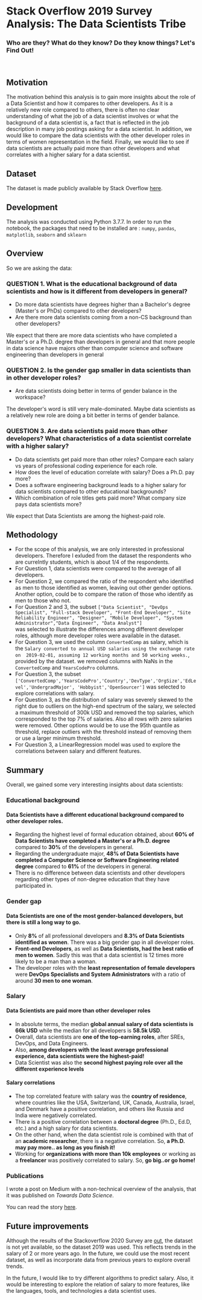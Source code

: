 # Stack Overflow 2019 Survey Analysis: The Data Scientists Tribe
### Who are they? What do they know? Do they know things? Let's Find Out!
<br>

## Motivation
The motivation behind this analysis is to gain more insights about the role of a Data Scientist and how it compares to other developers. As it is a relatively new role compared to others, there is often no clear understanding of what the job of a data scientist involves or what the background of a data scientist is, a fact that is reflected in the job description in many job postings asking for a data scientist. In addition, we would like to compare the data scientists with the other developer roles in terms of women representation in the field. Finally, we would like to see if data scientists are actually paid more than other developers and what correlates with a higher salary for a data scientist.
<br>

## Dataset

The dataset is made publicly available by Stack Overflow [here](https://insights.stackoverflow.com/survey).

## Development
The analysis was conducted using Python 3.7.7. In order to run the notebook, the packages that need to be installed are :
`numpy`, `pandas`, `matplotlib`, `seaborn` and `sklearn` 

## Overview

So we are asking the data:

###  QUESTION 1. What is the educational background of data scientists and how is it different from developers in general?
- Do more data scientists have degrees higher than a Bachelor's degree (Master's or PhDs) compared to other developers?
- Are there more data scientists coming from a non-CS background than other developers? 

We expect that there are more data scientists who have completed a Master's or a Ph.D. degree than developers in general and that more people in data science have majors other than computer science and software engineering than developers in general

### QUESTION 2. Is the gender gap smaller in data scientists than in other developer roles?
- Are data scientists doing better in terms of gender balance in the workspace?

The developer's word is still very male-dominated. Maybe data scientists as a relatively new role are doing a bit better in terms of gender balance.

### QUESTION 3. Are data scientists paid more than other developers? What characteristics of a data scientist correlate with a higher salary?
- Do data scientists get paid more than other roles? Compare each salary vs years of professional coding experience for each role.
- How does the level of education correlate with salary? Does a Ph.D. pay more?
- Does a software engineering background leads to a higher salary for data scientists compared to other educational backgrounds?
- Which combination of role titles gets paid more? What company size pays data scientists more?

We expect that Data Scientists are among the highest-paid role.

## Methodology

- For the scope of this analysis, we are only interested in professional developers. Therefore I exluded from the dataset the
respondents who are currelntly students, which is about 1/4 of the respondents.
- For Question 1, data scientists were compared to the average of all developers.
- For Question 2, we compared the ratio of the respondent who identified as men to those identified as women, leaving out other gender options. Another option,
could be to compare the ration of those who identify as men to those who not.
- For Question 2 and 3,  the subset `["Data Scientist", "DevOps Specialist", "Full-stack Developer", "Front-End Developer",
"Site Reliability Engineer", "Designer", "Mobile Developer", "System Administrator","Data Engineer", "Data Analyst"]`  
was selected to illustrate the differences among different developer roles, although more developer roles were available in the dataset.
- For Question 3, we used the column `ConvertedComp` as salary, which is the `Salary converted to annual USD salaries using the exchange rate on 
2019-02-01, assuming 12 working months and 50 working weeks.`, provided by the dataset.
we removed columns with NaNs in the `ConvertedComp` and `YearsCodePro` columns.
- For Question 3, the subset `['ConvertedComp','YearsCodePro','Country','DevType','OrgSize','EdLevel','UndergradMajor',
'Hobbyist','OpenSourcer']` was selected to explore correlations with salary.
- For Question 3, as the distribution of salary was severely skewed to the right due to outliers on the high-end spectrum
of the salary, we selected a maximum threshold of 300k USD and removed the top salaries, which corresponded to the top 7% of salaries.
Also all rows with zero salaries were removed. Other options would be to use the 95th quantile as threshold, replace outliers with the
threshold instead of removing them or use a larger minimum threshold.
- For Question 3, a LinearRegression model was used to explore the correlations between salary and different features.

## Summary


Overall, we gained some very interesting insights about data scientists:

### Educational background

#### Data Scientists have a different educational background compared to other developer roles.
- Regarding the highest level of formal education obtained, about **60% of Data Scientists have completed a Master's or a Ph.D. degree** compared to **30%** of the developers in general.
- Regarding the undergraduate major, **48% of Data Scientists have completed a Computer Science or Software Engineering related degree** compared to **61%** of the developers in general.
- There is no difference between data scientists and other developers regarding other types of non-degree education that they have participated in.


### Gender gap

#### Data Scientists are one of the most gender-balanced developers, but there is still a long way to go.
- Only **8%** of all professional developers and **8.3% of Data Scientists identified as women**. There was a big gender gap in all developer roles.
- **Front-end Developers**, as well as **Data Scientists, had the best ratio of men to women**. Sadly this was that a data scientist is 12 times more likely to be a man than a woman. 
- The developer roles with the **least representation of female developers** were **DevOps Specialists and System Administrators** with a ratio of around **30 men to one woman**.

### Salary

#### Data Scientists are paid more than other developer roles
- In absolute terms, the median **global annual salary of data scientists is 66k USD** while the median for all developers is **58.5k USD**.
- Overall, data scientists are **one of the top-earning roles**, after SREs, DevOps, and Data Engineers.
- Also, **among developers with the least average professional experience, data scientists were the highest-paid!**
- Data Scientist was also the **second highest paying role over all the different experience levels**

#### Salary correlations
- The top correlated feature with salary was the **country of residence**, where countries like the USA, Switzerland, UK, Canada, Australia, Israel, and Denmark have a positive correlation, and others like Russia and India were negatively correlated.
- There is a positive correlation between a **doctoral degree** (Ph.D., Ed.D, etc.) and a high salary for data scientists. 
- On the other hand, when the data scientist role is combined with that of an **academic researcher**, there is a negative correlation. So, **a Ph.D. may pay more.. as long as you finish it!**
- Working for **organizations with more than 10k employees** or working as a **freelancer** was positively correlated to salary. So, **go big..or go home!**

### Publications

I wrote a post on Medium with a non-technical overview of the analysis, that it was published on _Towards Data Science_. 

You can read the story [here](https://towardsdatascience.com/this-is-what-a-data-scientist-looks-like-aefa5c658d54).

## Future improvements

Although the results of the Stackoverflow 2020 Survey are [out](https://insights.stackoverflow.com/survey/2020), the dataset is not yet available, so the dataset 2019 was used. This reflects trends in the salary of 2 or more years ago.
In the future, we could use the most recent dataset, as well as incorporate data from previous years to explore overall trends.

In the future, I would like to try different algorithms to predict salary. Also, it would be interesting to explore the relation of salary to more features, like the languages, tools, and technologies a data scientist uses.
